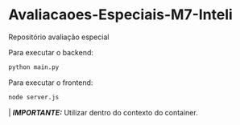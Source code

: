 # Avaliacaoes-Especiais-M7-Inteli
Repositório avaliação especial


Para executar o backend:

```bash
python main.py
```

Para executar o frontend:

```bash
node server.js
```

| ***IMPORTANTE:*** Utilizar dentro do contexto do container.